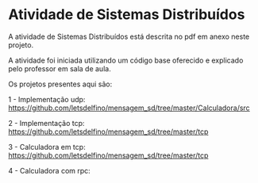 # Atividade de Sistemas Distribuídos
A atividade de Sistemas Distribuídos está descrita no pdf em anexo neste projeto.

A atividade foi iniciada utilizando um código base oferecido e explicado pelo professor em sala de aula.

Os projetos presentes aqui são:

1 - Implementação udp: https://github.com/letsdelfino/mensagem_sd/tree/master/Calculadora/src

2 - Implementação tcp: https://github.com/letsdelfino/mensagem_sd/tree/master/tcp

3 - Calculadora em tcp: https://github.com/letsdelfino/mensagem_sd/tree/master/tcp

4 - Calculadora com rpc: 
